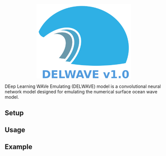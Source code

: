 <p align="center">
    <img src="images/DELWAVE_logo_new_new_new_new.png" alt="DELWAVE logo" width="300px">
</p>


DEep Learning WAVe Emulating (DELWAVE) model is a convolutional neural network model designed for emulating the numerical surface ocean wave model.

## Setup

## Usage

## Example

